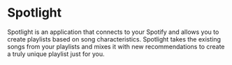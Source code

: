 # Spotlight

Spotlight is an application that connects to your Spotify and allows you to create playlists based on song characteristics. Spotlight takes the existing songs from your playlists and mixes it with new recommendations to create a truly unique playlist just for you.